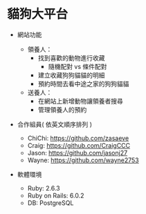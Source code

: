 # 貓狗大平台

* 網站功能
    * 領養人：
        * 找到喜歡的動物進⾏收藏
            * 隨機配對 vs 條件配對
        * 建立收藏狗狗貓貓的明細
        * 預約時間去看中途之家的狗狗貓貓
    * 送養人：
        * 在網站上新增動物讓領養者搜尋
        * 管理領養人的預約

* 合作組員( 依英文順序排列 )
    * ChiChi: https://github.com/zasaeve
    * Craig: https://github.com/CraigCCC
    * Jason: https://github.com/jasonj27
    * Wayne: https://github.com/wayne2753

* 軟體環境
    * Ruby: 2.6.3
    * Ruby on Rails: 6.0.2
    * DB: PostgreSQL
